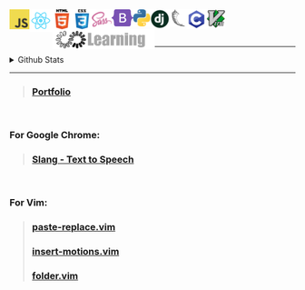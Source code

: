 <!--<img align="right" height="140px" src="/images/gh.gif">-->
<img align="left" width="0px" src="/images/bs.png">
<img align="left" width="35px" src="https://raw.githubusercontent.com/github/explore/80688e429a7d4ef2fca1e82350fe8e3517d3494d/topics/javascript/javascript.png">
<img align="left" width="40px" src="https://raw.githubusercontent.com/github/explore/80688e429a7d4ef2fca1e82350fe8e3517d3494d/topics/react/react.png">
<img align="left" width="35px" src="https://raw.githubusercontent.com/github/explore/80688e429a7d4ef2fca1e82350fe8e3517d3494d/topics/html/html.png">
<img align="left" width="35px" src="https://raw.githubusercontent.com/github/explore/80688e429a7d4ef2fca1e82350fe8e3517d3494d/topics/css/css.png">
<img align="left" width="35px" src="https://raw.githubusercontent.com/github/explore/80688e429a7d4ef2fca1e82350fe8e3517d3494d/topics/sass/sass.png">
<img align="left" width="38px" src="/images/bootstrap.png">
<img align="left" width="30px" src="/images/python.png">
<img align="left" width="34px" src="/images/django.png">
<img align="left" height="30px" src="/images/flask.png">
<img align="left" width="35px" src="/images/c.webp">
<img align="left" width="33px" src="https://raw.githubusercontent.com/github/explore/80688e429a7d4ef2fca1e82350fe8e3517d3494d/topics/vim/vim.png">
<img align="left" height="35px" src="/images/learning.gif">

<br>
<br>
<br>

---

<details>
<summary>Github Stats</summary>
<br>
  
[![Kauê's GitHub stats](https://github-readme-stats.kauer3.vercel.app/api?username=kauer3&count_private=true&hide=stars&hide_border=true&show_icons=true&theme=dark)](https://github.com/kauer3/github-readme-stats)
</details>

---



<p align="center">

> <h3><a href="https://kauer3.github.io/">Portfolio</a></h3>

<br>

<h3>For Google Chrome:</h3> 

> <h3><a href="https://chrome.google.com/webstore/detail/slang-text-to-speech/enkmbkhkbdiaafkmofbmdahclajelgfh">Slang - Text to Speech</a></h3>

<br>

<h3>For Vim:</h3> 

> <h3><a href="https://github.com/kauer3/paste-replace.vim">paste-replace.vim</a></h3>
> <h3><a href="https://github.com/kauer3/insert-motions.vim">insert-motions.vim</a></h3>
> <h3><a href="https://github.com/kauer3/folder.vim">folder.vim</a></h3>

</p>
